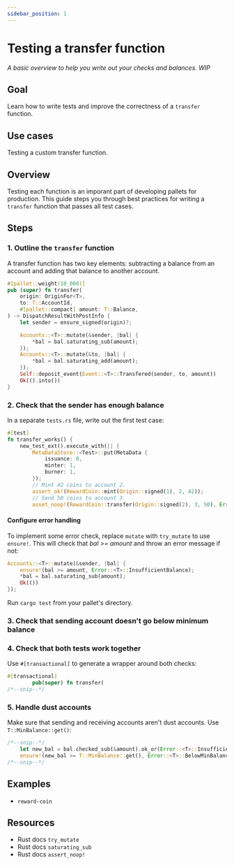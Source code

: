 ```yaml
---
sidebar_position: 1
---
```


# Testing a transfer function

_A basic overview to help you write out your checks and balances._
_WIP_
## Goal

Learn how to write tests and improve the correctness of a `transfer` function.

## Use cases

Testing a custom transfer function.

## Overview

Testing each function is an imporant part of developing pallets for production. This guide
steps you through best practices for writing a `transfer` function that passes all test cases.

## Steps

### 1. Outline the `transfer` function

A transfer function has two key elements: subtracting a balance from an account and adding that balance to another account. 

```rust
#[pallet::weight(10_000)]
pub (super) fn transfer(
    origin: OriginFor<T>,
    to: T::AccountId,
    #[pallet::compact] amount: T::Balance,
) -> DispatchResultWithPostInfo {
    let sender = ensure_signed(origin)?;

    Accounts::<T>::mutate(&sender, |bal| {
        *bal = bal.saturating_sub(amount);
    });
    Accounts::<T>::mutate(&to, |bal| {
        *bal = bal.saturating_add(amount);
    });
    Self::deposit_event(Event::<T>::Transfered(sender, to, amount))
    Ok(().into())
}
```

### 2. Check that the sender has enough balance

In a separate `tests.rs` file, write out the first test case:

```rust
#[test]
fn transfer_works() {
	new_test_ext().execute_with(|| {
		MetaDataStore::<Test>::put(MetaData {
			issuance: 0,
			minter: 1,
			burner: 1,
		});
        // Mint 42 coins to account 2.
        assert_ok!(RewardCoin::mint(Origin::signed(1), 2, 42));
        // Send 50 coins to account 3.
        asset_noop!(RewardCoin::transfer(Origin::signed(2), 3, 50), Error::<T>::InsufficientBalance);
```

#### Configure error handling

To implement some error check, replace `mutate` with `try_mutate` to use `ensure!`. 
This will check that _bal >= amount_ and throw an error message if not:

```rust
Accounts::<T>::mutate(&sender, |bal| {
    ensure!(bal >= amount, Error::<T>::InsufficientBalance);
    *bal = bal.saturating_sub(amount);
    Ok(())
});
```

Run `cargo test` from your pallet's directory.

### 3. Check that sending account doesn't go below minimum balance

### 4. Check that both tests work together

Use `#[transactional]` to generate a wrapper around both checks:

```rust
#[transactional]
		pub(super) fn transfer(
/*--snip--*/
```

### 5. Handle dust accounts 

Make sure that sending and receiving accounts aren't dust accounts. Use `T::MinBalance::get()`: 

```rust
/*--snip--*/
    let new_bal = bal.checked_sub(&amount).ok_or(Error::<T>::InsufficientBalance)?;
    ensure!(new_bal >= T::MinBalance::get(), Error::<T>::BelowMinBalance);
/*--snip--*/
```


## Examples

- `reward-coin`

## Resources

- Rust docs `try_mutate`
- Rust docs `saturating_sub`
- Rust docs `assert_noop!`